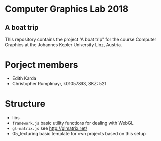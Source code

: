 # Computer Graphics Lab 2018
## A boat trip

This repository contains the project "A boat trip" for the course Computer Graphics at the Johannes Kepler University Linz, Austria.


# Porject members
 * Edith Karda
 * Christopher Rumplmayr, k01057863, SKZ: 521

# Structure

 * libs
  * `framework.js` basic utility functions for dealing with WebGL
  * `gl-matrix.js` see http://glmatrix.net/
 * 05_texturing
   basic template for own projects based on this setup
